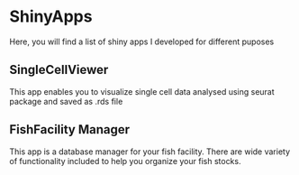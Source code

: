 # ShinyApps

Here, you will find a list of shiny apps I developed for different puposes

## SingleCellViewer

This app enables you to visualize single cell data analysed using seurat package and saved as .rds file

## FishFacility Manager

This app is a database manager for your fish facility. There are wide variety of functionality included to help you organize your fish stocks.
